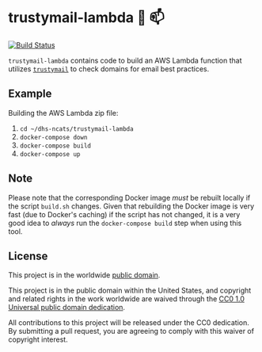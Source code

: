 # trustymail-lambda :postal_horn: :mailbox: #

[![Build Status](https://travis-ci.com/dhs-ncats/trustymail-lambda.svg?branch=develop)](https://travis-ci.com/dhs-ncats/trustymail-lambda)

`trustymail-lambda` contains code to build an AWS Lambda function that
utilizes [`trustymail`](https://github.com/dhs-ncats/trustymail) to
check domains for email best practices.

## Example ##

Building the AWS Lambda zip file:
1. `cd ~/dhs-ncats/trustymail-lambda`
2. `docker-compose down`
2. `docker-compose build`
3. `docker-compose up`

## Note ##

Please note that the corresponding Docker image _must_ be rebuilt
locally if the script `build.sh` changes.  Given that rebuilding the
Docker image is very fast (due to Docker's caching) if the script has
not changed, it is a very good idea to _always_ run the
`docker-compose build` step when using this tool.

## License ##

This project is in the worldwide [public domain](LICENSE.md).

This project is in the public domain within the United States, and
copyright and related rights in the work worldwide are waived through
the [CC0 1.0 Universal public domain
dedication](https://creativecommons.org/publicdomain/zero/1.0/).

All contributions to this project will be released under the CC0
dedication. By submitting a pull request, you are agreeing to comply
with this waiver of copyright interest.
